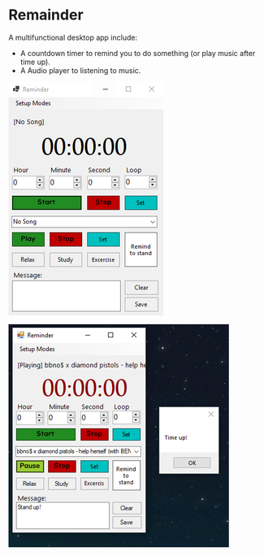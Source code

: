 # Remainder
 A multifunctional desktop app include:
 - A countdown timer to remind you to do something (or play music after time up).
 - A Audio player to listening to music.


![UI](readme-asset/UI.PNG)

![UI2](readme-asset/image.png)
